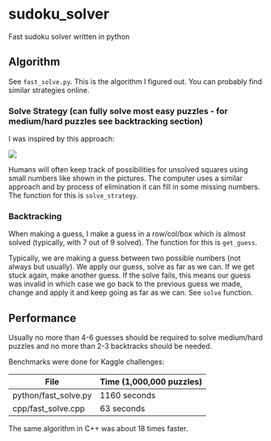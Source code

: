 # sudoku_solver

Fast sudoku solver written in python

## Algorithm

See ``fast_solve.py``. This is the algorithm I figured out. You can probably find similar strategies online.

### Solve Strategy (can fully solve most easy puzzles - for medium/hard puzzles see backtracking section)

I was inspired by this approach:

![](https://www.logicgamesonline.com/sudoku/images/sudoku.1.png)

Humans will often keep track of possibilities for unsolved squares using small numbers like shown in the pictures. The computer uses a similar approach and by process of elimination it can fill in some missing numbers. The function for this is ``solve_strategy``.

### Backtracking

When making a guess, I make a guess in a row/col/box which is almost solved (typically, with 7 out of 9 solved). The function for this is ``get_guess``. 

Typically, we are making a guess between two possible numbers (not always but usually). We apply our guess, solve as far as we can. If we get stuck again, make another guess. If the solve fails, this means our guess was invalid in which case we go back to the previous guess we made, change and apply it and keep going as far as we can. See ``solve`` function.

## Performance

Usually no more than 4-6 guesses should be required to solve medium/hard puzzles and no more than 2-3 backtracks should be needed.

Benchmarks were done for Kaggle challenges:

| File                    | Time (1,000,000 puzzles) |
| ----------------------- | ------------------------ |
| python/fast_solve.py    | 1160 seconds             |
| cpp/fast_solve.cpp      | 63 seconds               |

The same algorithm in C++ was about 18 times faster.
